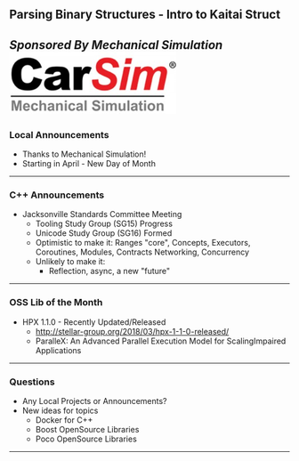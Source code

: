 ## Parsing Binary Structures - Intro to Kaitai Struct
*Sponsored By Mechanical Simulation*  
![Carsim Logo](/assets/image/logo/carsim.jpg)
---
### Local Announcements
* Thanks to Mechanical Simulation!
* Starting in April - New Day of Month

---
### C++ Announcements
* Jacksonville Standards Committee Meeting
    * Tooling Study Group (SG15) Progress
    * Unicode Study Group (SG16) Formed
    * Optimistic to make it: Ranges "core",
        Concepts, Executors, 
        Coroutines, Modules, Contracts
        Networking, Concurrency
    * Unlikely to make it: 
      - Reflection, async, a new "future"



---
### OSS Lib of the Month
* HPX 1.1.0 - Recently Updated/Released
    - http://stellar-group.org/2018/03/hpx-1-1-0-released/
    - ParalleX: An Advanced Parallel Execution Model for 
        ScalingImpaired Applications
    
---
### Questions
* Any Local Projects or Announcements?
* New ideas for topics
	* Docker for C++
	* Boost OpenSource Libraries
    * Poco OpenSource Libraries
---
